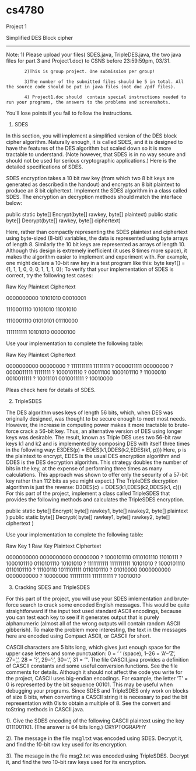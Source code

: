 # cs4780
Project 1

Simplified DES Block cipher

----------------------------------------------------------------------------------------------------------------

Note: 1) Please upload  your  files( SDES.java, TripleDES.java, the two java files for part 3 and Project1.doc) to  CSNS before  23:59:59pm, 03/31.

           2)This is group project. One submission per group!

           3)The number of the submitted files should be 5 in total. All the source code should be put in java files (not doc /pdf files).

           4) Project1.doc should  contain special instructions needed to run your programs, the answers to the problems and screenshots.

You'll  lose points if you fail to follow the instructions.

 

1. SDES

In this section, you will implement a simplified version of the DES block cipher algorithm. Naturally enough, it is called SDES, and it is designed to have the features of the DES algorithm but scaled down so it is more tractable to understand. (Note however, that SDES is in no way secure and should not be used for serious cryptographic applications.) Here is the detailed specifications of SDES.


SDES encryption takes a 10 bit raw key (from which two 8 bit keys are generated as describedin the handout) and encrypts an 8 bit plaintext to produce an 8 bit ciphertext.
Implement the SDES algorithm in a class called SDES. The encryption an decryption methods should match the interface below:
 
public static byte[] Encrypt(byte[] rawkey, byte[] plaintext)
public static byte[] Decrypt(byte[] rawkey, byte[] ciphertext)
 
Here, rather than compactly representing the SDES plaintext and ciphertext using byte-sized (8-bit) variables, the data is represented using byte arrays of length 8. Similarly the 10 bit keys are represented as arrays of length 10. Although this design is extremely inefficient (it uses 8 times more space), it makes the algorithm easier to implement and experiment with.
For example, one might declare a 10-bit raw key in a test program like this:
byte key1[] = {1, 1, 1, 0, 0, 0, 1, 1, 1, 0};
To verify that your implementation of SDES is correct, try the following test cases:

Raw Key           Plaintext             Ciphertext

0000000000     10101010            00010001

1110001110     10101010            11001010

1110001110     01010101            01110000

1111111111     10101010            00000100

Use your implementation to complete the following table:

Raw Key         Plaintext             Ciphertext
 
0000000000     00000000                 ?
1111111111     11111111                 ?
0000011111     00000000                 ?
0000011111     11111111                 ?
1000101110     ?                       00011100
1000101110     ?                       11000010
0010011111     ?                       10011101
0010011111     ?                       10010000
 

Pleas check here for details of SDES.


2. TripleSDES
 
The DES algorithm uses keys of length 56 bits, which, when DES was originally designed, was thought to be secure enough to meet most needs. However, the increase in computing power makes it more tractable to brute-force crack a 56-bit key. Thus, an alternative version of DES using longer keys was desirable. The result, known as Triple DES uses two 56-bit raw keys k1 and k2 and is implemented by composing DES with itself three times in the following way:
E3DES(p) = EDES(k1,DDES(k2,EDES(k1, p)))
Here, p is the plaintext to encrypt, EDES is the usual DES encryption algorithm and DDES is the DES decryption algorithm. This strategy doubles the number of bits in the key, at the expense of performing three times as many calculations. This approach was shown to offer only the security of a 57-bit key rather than 112 bits as you might expect.)
The TripleDES decryption algorithm is just the reverse:
D3DES(c) = DDES(k1,EDES(k2,DDES(k1, c)))
For this part of the project, implement a class called TripleSDES that provides the following methods and calculates the TripleSDES encryption.
 
public static byte[] Encrypt( byte[] rawkey1, byte[] rawkey2, byte[] plaintext )
public static byte[] Decrypt( byte[] rawkey1, byte[] rawkey2, byte[] ciphertext )
 
Use your implementation to complete the following table:
 
Raw Key 1        Raw Key        Plaintext         Ciphertext
 
0000000000     0000000000     00000000         ?
1000101110     0110101110     11010111         ?
1000101110     0110101110     10101010         ?
1111111111     1111111111     10101010         ?
1000101110     0110101110     ?                     11100110
1011101111     0110101110     ?                     01010000
0000000000     0000000000     ?                     10000000
1111111111     1111111111     ?                     10010010
 
3. Cracking SDES and TripleSDES
 
For this part of the project, you will use your SDES imlementation and brute-force search to crack some encoded English messages. This would be quite straightforward if the input text used standard ASCII encodings, because you can test each key to see if it generates output that is purely alphanumeric (almost all of the wrong outputs will contain random ASCII gibberish). To make the problem more interesting, the text in the messages here are encoded using Compact ASCII, or CASCII for short.
 
CASCII characters are 5 bits long, which gives just enough space for the upper case letters and some punctuation: 0 = ’ ’ (space), 1–26 = ’A’–’Z’, 27=’,’, 28 = ’?’, 29=’:’, 30=’.’, 31 = ’‘’. The file CASCII.java  provides a definition of CASCII constants and some useful conversion functions. See the file comments for details. Although it should not affect the code you write for the project, CASCII uses big-endian encodings. For example, the letter ’T’ = 0 is represented by the bit sequence 00101. This may be useful when debugging your programs.
Since SDES and TripleSDES only work on blocks of size 8 bits, when converting a CASCII string it is necessary to pad the bit representation with 0’s to obtain a multiple of 8. See the convert and toString methods in CASCII.java.
 
1). Give the SDES encoding of the following CASCII plaintext using the key 0111001101. (The answer
is 64 bits long.)
CRYPTOGRAPHY
 
2). The message in the file msg1.txt was encoded using SDES. Decrypt it, and find the 10-bit raw
key used for its encryption.
 
3). The mesage in the file msg2.txt was encoded using TripleSDES. Decrypt it, and find the two
10-bit raw keys used for its encryption.
